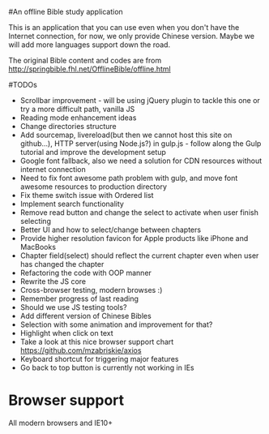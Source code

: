 #An offline Bible study application

This is an application that you can use even when you don't have the Internet connection, for now, we only provide Chinese version. Maybe we will add more languages support down the road.

The original Bible content and codes are from http://springbible.fhl.net/OfflineBible/offline.html

#TODOs
- Scrollbar improvement - will be using jQuery plugin to tackle this one or try a more difficult path, vanilla JS
- Reading mode enhancement ideas
- Change directories structure
- Add sourcemap, livereload(but then we cannot host this site on github...), HTTP server(using Node.js?) in gulp.js - follow along the Gulp tutorial and improve the development setup
- Google font fallback, also we need a solution for CDN resources without internet connection
- Need to fix font awesome path problem with gulp, and move font awesome resources to production directory
- Fix theme switch issue with Ordered list
- Implement search functionality
- Remove read button and change the select to activate when user finish selecting
- Better UI and how to select/change between chapters
- Provide higher resolution favicon for Apple products like iPhone and MacBooks
- Chapter field(select) should reflect the current chapter even when user has changed the chapter
- Refactoring the code with OOP manner
- Rewrite the JS core
- Cross-browser testing, modern browses :)
- Remember progress of last reading
- Should we use JS testing tools?
- Add different version of Chinese Bibles
- Selection with some animation and improvement for that?
- Highlight when click on text
- Take a look at this nice browser support chart https://github.com/mzabriskie/axios
- Keyboard shortcut for triggering major features
- Go back to top button is currently not working in IEs

# Browser support
All modern browsers and IE10+
